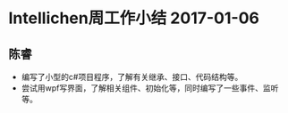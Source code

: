 # Intellichen周工作小结 2017-01-06

## 陈睿
- 编写了小型的c#项目程序，了解有关继承、接口、代码结构等。
- 尝试用wpf写界面，了解相关组件、初始化等，同时编写了一些事件、监听等。

